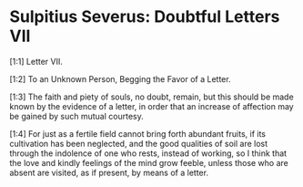 # Sulpitius Severus: Doubtful Letters VII

[1:1] Letter VII.

[1:2] To an Unknown Person, Begging the Favor of a Letter.

[1:3] The faith and piety of souls, no doubt, remain, but this should be made known by the evidence of a letter, in order that an increase of affection may be gained by such mutual courtesy.

[1:4] For just as a fertile field cannot bring forth abundant fruits, if its cultivation has been neglected, and the good qualities of soil are lost through the indolence of one who rests, instead of working, so I think that the love and kindly feelings of the mind grow feeble, unless those who are absent are visited, as if present, by means of a letter.


